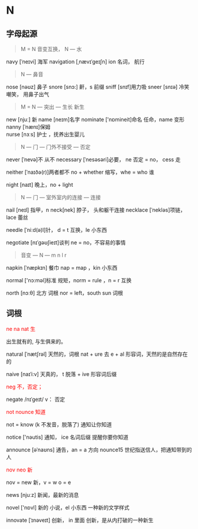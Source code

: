 # N

## 字母起源

> M = N ⾳变互换， N — ⽔

navy [ˈneɪvi] 海军
navigation [ˌnævɪˈgeɪʃn] ion 名词， 航⾏

> N — ⿐⾳

nose [nəʊz] ⿐⼦
snore [snɔ:] 鼾，s 前缀
sniff [snɪf]⽤⼒吸
sneer [snɪə] 冷笑 嘲笑， ⽤⿐⼦出⽓

> M = N — 突出 — ⽣⻓ 新⽣

new [njuː] 新
name [neɪm]名字
nominate ['nɒmineit]命名 任命，name 变形
nanny [ˈnænɪ]保姆  
nurse [nɜːs] 护⼠ ，抚养出⽣婴⼉

> N — ⻔ — ⻔外不接受 — 否定

never [ˈnevə]不 从不
necessary [ˈnesəsəri]必要， ne 否定 = no， cess ⾛

neither [ˈnaɪðə(r)]两者都不 no + whether 缩写，whe = who 谁

night [naɪt] 晚上，no + light

> N — ⻔ — 室外室内的连接 — 连接

nail [neɪl] 指甲，n
neck[nek] 脖⼦， 头和躯⼲连接
necklace [ˈnekləs]项链， lace 蕾丝

needle [ˈniːd(ə)l]针， d = t 互换，le ⼩东⻄

negotiate [nɪˈɡəʊʃieɪt]谈判 ne = no，不容易的事情

> ⾳变 — N — m n l r

napkin [ˈnæpkɪn] 餐⼱ nap = map ，kin ⼩东⻄

normal ['nɔ:məl]标准 规矩，norm = rule ，n = r 互换

north [nɔːθ] 北⽅ 词根 nor = left，south sun 词根

## 词根

<div style="color:red">
ne na nat ⽣
</div>

出生就有的, 与生俱来的。

natural [ˈnætʃrəl] 天然的，词根 nat + ure 去 e + al 形容词，天然的是⾃然存在的

naive [naɪˈi:v] 天真的， t 脱落 + ive 形容词后缀

<div style="color:red">
neg 不，否定；
</div>

negate /nɪˈɡeɪt/ v： 否定

<div style="color:red">
not nounce 知道 
</div>

not = know (k 不发音，脱落了) 通知让你知道

notice ['nəutis] 通知， ice 名词后缀 提醒你要你知道

announce [əˈnaʊns] 通告，an = a ⽅向 nounce15 世纪指送信⼈，把通知带到的⼈

<div style="color:red">
nov neo 新 
</div>

nov = new 新，v = w o = e

news [njuːz] 新闻，最新的消息

novel ['nɒvl] 新的 ⼩说，el ⼩东⻄ ⼀种新的⽂学样式

innovate [ˈɪnəveɪt] 创新， in ⾥⾯ 创新，是从内打破的⼀种新⽣
